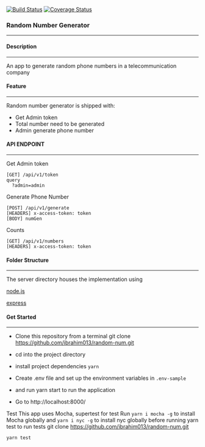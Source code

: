 
[![Build Status](https://travis-ci.org/ibrahim013/random-num.svg?branch=dev)](https://travis-ci.org/ibrahim013/random-num)  [![Coverage Status](https://coveralls.io/repos/github/ibrahim013/random-num/badge.svg?branch=dev)](https://coveralls.io/github/ibrahim013/random-num?branch=dev)

### Random Number Generator
<hr/>

#### Description
<hr/>
<p>An app to generate random phone numbers in a telecommunication company</p>

####  Feature
<hr/>
<p>Random number generator is shipped with:</p>

* Get Admin token
* Total number need to be generated
* Admin generate phone number

#### API ENDPOINT
<hr/>
Get Admin token

```
[GET] /api/v1/token
query
  ?admin=admin
```

Generate Phone Number

```
[POST] /api/v1/generate
[HEADERS] x-access-token: token
[BODY] numGen
```

Counts

```
[GET] /api/v1/numbers
[HEADERS] x-access-token: token
````
#### Folder Structure
<hr/>
The server directory houses the implementation using

[node.js](https://nodejs.org/en/)

[express](https://expressjs.com/)

#### Get Started
<hr/>

* Clone this repository from a terminal git clone https://github.com/ibrahim013/random-num.git

* cd into the project directory

* install project dependencies `yarn`

* Create .env file and set up the environment variables in `.env-sample`

* and run yarn start to run the application

* Go to http://localhost:8000/

Test
This app uses Mocha, supertest for test
Run `yarn i mocha -g` to install Mocha globally and `yarn i nyc -g` to install nyc globally before running yarn test to run tests
git clone https://github.com/ibrahim013/random-num.git

`yarn test`
